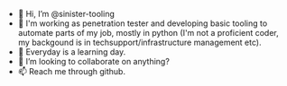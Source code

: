 - 👋 Hi, I’m @sinister-tooling
- 👀 I'm working as penetration tester and developing basic tooling to automate parts of my job, mostly in python (I'm not a proficient coder, my backgound is in techsupport/infrastructure management etc).
- 🌱 Everyday is a learning day.
- 💞️ I’m looking to collaborate on anything?
- 📫 Reach me through github.

<!---
sinister-tooling/sinister-tooling is a ✨ special ✨ repository because its `README.md` (this file) appears on your GitHub profile.
You can click the Preview link to take a look at your changes.
--->
